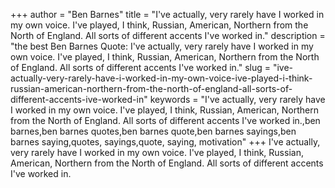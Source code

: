 +++
author = "Ben Barnes"
title = "I've actually, very rarely have I worked in my own voice. I've played, I think, Russian, American, Northern from the North of England. All sorts of different accents I've worked in."
description = "the best Ben Barnes Quote: I've actually, very rarely have I worked in my own voice. I've played, I think, Russian, American, Northern from the North of England. All sorts of different accents I've worked in."
slug = "ive-actually-very-rarely-have-i-worked-in-my-own-voice-ive-played-i-think-russian-american-northern-from-the-north-of-england-all-sorts-of-different-accents-ive-worked-in"
keywords = "I've actually, very rarely have I worked in my own voice. I've played, I think, Russian, American, Northern from the North of England. All sorts of different accents I've worked in.,ben barnes,ben barnes quotes,ben barnes quote,ben barnes sayings,ben barnes saying,quotes, sayings,quote, saying, motivation"
+++
I've actually, very rarely have I worked in my own voice. I've played, I think, Russian, American, Northern from the North of England. All sorts of different accents I've worked in.
